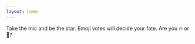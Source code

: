 ```yaml
---
layout: home
---
```


Take the mic and be the star. Emoji votes will decide your fate. Are you 🔥 or 💩?